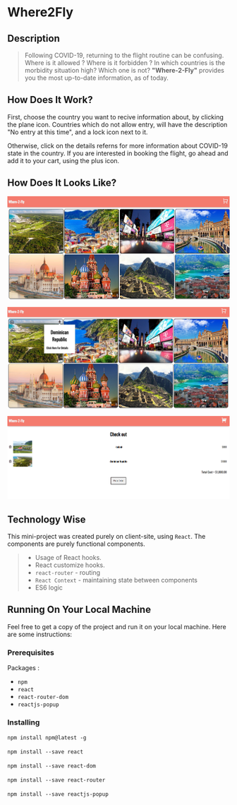 
# Where2Fly
## Description

>  Following COVID-19, returning to the flight routine can be confusing.
>  Where is it allowed ? Where is it forbidden ?
>  In which countries is the morbidity situation high? Which one is not?
>  **"Where-2-Fly"** provides you the most up-to-date information, as of today.

## How Does It Work?

First, choose the country you want to recive information about, by clicking the plane icon.
Countries which do not allow entry, will have the description "No entry at this time", and a lock icon next to it.

Otherwise, click on the details referns for more information about COVID-19 state in the country.
If you are interested in booking the flight, go ahead and add it to your cart, using the plus icon.

## How Does It Looks Like?

![ Home Page ](src/assets/examples/1.png)

![ Choose the country you want to recive more data](src/assets/examples/2.png)

![Clicking on the plus cart icon leads to the 'cart' page where the countries you chose appear and the total expenses cost. You can now submit a request or edit the 'cart' to your wishing](src/assets/examples/3.png)

## Technology Wise

This mini-project was created purely on client-site, using `React`. 
The components are purely functional components.

> - Usage of React hooks.
> - React customize hooks.
> - `react-router` - routing 
> - `React Context` -  maintaining state between components
> - ES6 logic

## Running On Your Local Machine

Feel free to get a copy of the project and run it on your local machine.
Here are some instructions:

### Prerequisites
Packages :
* `npm`
* `react`
* `react-router-dom`
* `reactjs-popup`

### Installing
```
npm install npm@latest -g

npm install --save react

npm install --save react-dom

npm install --save react-router

npm install --save reactjs-popup
```
